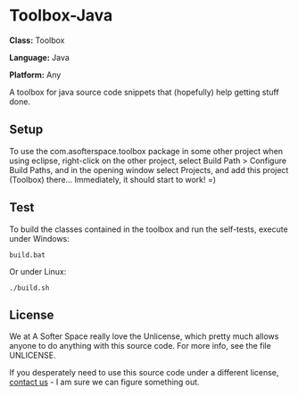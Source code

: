 # Toolbox-Java

**Class:** Toolbox

**Language:** Java

**Platform:** Any

A toolbox for java source code snippets that (hopefully) help getting stuff done.

## Setup

To use the com.asofterspace.toolbox package in some other project when using eclipse, right-click on the other project, select Build Path > Configure Build Paths, and in the opening window select Projects, and add this project (Toolbox) there...
Immediately, it should start to work! =)

## Test

To build the classes contained in the toolbox and run the self-tests, execute under Windows:

```
build.bat
```

Or under Linux:

```
./build.sh
```

## License

We at A Softer Space really love the Unlicense, which pretty much allows anyone to do anything with this source code.
For more info, see the file UNLICENSE.

If you desperately need to use this source code under a different license, [contact us](mailto:moya@asofterspace.com) - I am sure we can figure something out.
